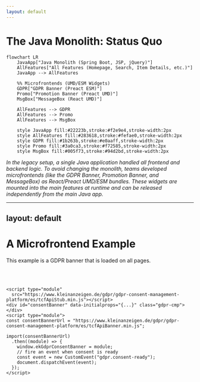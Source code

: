 ```yaml
---
layout: default
---
```


# The Java Monolith: Status Quo

```mermaid
flowchart LR
    JavaApp["Java Monolith (Spring Boot, JSP, jQuery)"]
    AllFeatures["All Features (Homepage, Search, Item Details, etc.)"]
    JavaApp --> AllFeatures
    
    %% Microfrontends (UMD/ESM Widgets)
    GDPR["GDPR Banner (Preact ESM)"]
    Promo["Promotion Banner (Preact UMD)"]
    MsgBox["MessageBox (React UMD)"]
    
    AllFeatures --> GDPR
    AllFeatures --> Promo
    AllFeatures --> MsgBox
    
    style JavaApp fill:#22223b,stroke:#f2e9e4,stroke-width:2px
    style AllFeatures fill:#283618,stroke:#fefae0,stroke-width:2px
    style GDPR fill:#1b263b,stroke:#e0aaff,stroke-width:2px
    style Promo fill:#3a0ca3,stroke:#f72585,stroke-width:2px
    style MsgBox fill:#005f73,stroke:#94d2bd,stroke-width:2px
```

*In the legacy setup, a single Java application handled all frontend and backend logic. To avoid changing the monolith, teams developed microfrontends (like the GDPR Banner, Promotion Banner, and MessageBox) as React/Preact UMD/ESM bundles. These widgets are mounted into the main features at runtime and can be released independently from the main Java app.* 

<!-- 
In our version of the Haunted Forest, we created microfrontends (called widgets).

This lead to have more than 50 microfrontends.

Talk a little about the ones mentioned here.

 -->

---
layout: default
---

# A Microfrontend Example

This example is a GDPR banner that is loaded on all pages.

<br>
<br>

```html{1-2|3|4-14|5|8-13|all}
<script type="module" 
  src="https://www.kleinanzeigen.de/gdpr/gdpr-consent-management-platform/es/tcfApiStub.min.js"></script> 
<div id="consentBanner" data-initialprops="{...}" class="gdpr-cmp"></div> 
<script type="module">
const consentBannerUrl = "https://www.kleinanzeigen.de/gdpr/gdpr-consent-management-platform/es/tcfApiBanner.min.js";

import(consentBannerUrl)
  .then((module) => {
    window.ekGdprConsentBanner = module;
    // fire an event when consent is ready
    const event = new CustomEvent("gdpr.consent-ready");
    document.dispatchEvent(event);    
  });
</script>
```

<!-- Don't over explain this slide -->